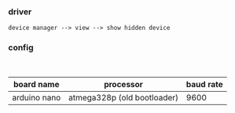 ### driver
```
device manager --> view --> show hidden device
```

### config
<br>

| board name   |   processor                 | baud rate |
|--------------|-----------------------------|-----------|
| arduino nano | atmega328p (old bootloader) | 9600      |

